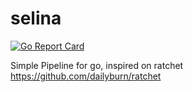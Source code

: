 # selina

[![Go Report Card](https://goreportcard.com/badge/github.com/licaonfee/selina)](https://goreportcard.com/report/github.com/licaonfee/selina)

Simple Pipeline for go, inspired on ratchet <https://github.com/dailyburn/ratchet>
